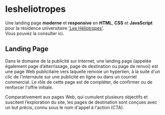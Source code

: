 # lesheliotropes

Une landing page <strong>moderne</strong> et <strong>responsive</strong> en <strong>HTML</strong>, <strong>CSS</strong> et <strong>JavaScript</strong> pour la résidence universitaire ['Les Héliotropes'](https://www.crous-strasbourg.fr/logement/residence-les-heliotropes/). <br/>
Vous pouvez la consulter ici. 

## Landing Page

Dans le domaine de la publicité sur Internet, une landing page (appelée également page d’atterrissage, page de destination ou page de renvoi) est une page Web publicitaire vers laquelle renvoie un hyperlien, à la suite d'un clic de l'internaute sur une publicité en ligne ou dans un courriel commercial.  Le rôle de cette page est de compléter, de confirmer ou de renforcer l'offre initiale.

Comparativement aux pages Web, qui cumulent plusieurs objectifs et suscitent l’exploration du site, 
les pages de destination sont conçues avec un but précis, connu sous le nom d'appel à l'action (CTA).
